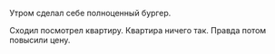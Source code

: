 Утром сделал себе полноценный бургер.

Сходил посмотрел квартиру. Квартира ничего так. Правда потом повысили цену.